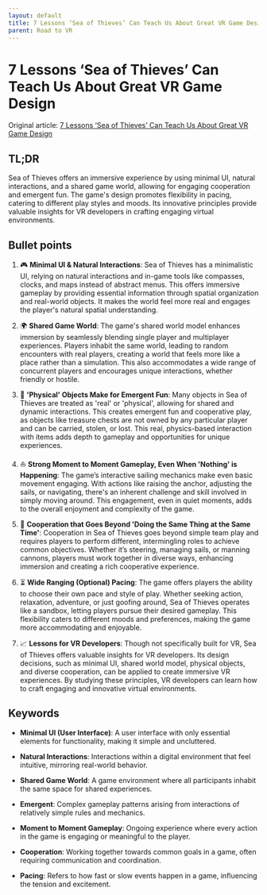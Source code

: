 ```yaml
---
layout: default
title: 7 Lessons ‘Sea of Thieves’ Can Teach Us About Great VR Game Design
parent: Road to VR
---
```


# 7 Lessons ‘Sea of Thieves’ Can Teach Us About Great VR Game Design
Original article: [7 Lessons ‘Sea of Thieves’ Can Teach Us About Great VR Game Design](https://www.roadtovr.com/7-lessons-sea-of-thieves-can-teach-us-about-great-vr-game-design/)

## TL;DR
Sea of Thieves offers an immersive experience by using minimal UI, natural interactions, and a shared game world, allowing for engaging cooperation and emergent fun. The game's design promotes flexibility in pacing, catering to different play styles and moods. Its innovative principles provide valuable insights for VR developers in crafting engaging virtual environments.

## Bullet points
1. 🎮 **Minimal UI & Natural Interactions**: Sea of Thieves has a minimalistic UI, relying on natural interactions and in-game tools like compasses, clocks, and maps instead of abstract menus. This offers immersive gameplay by providing essential information through spatial organization and real-world objects. It makes the world feel more real and engages the player's natural spatial understanding.

2. 🌍 **Shared Game World**: The game's shared world model enhances immersion by seamlessly blending single player and multiplayer experiences. Players inhabit the same world, leading to random encounters with real players, creating a world that feels more like a place rather than a simulation. This also accommodates a wide range of concurrent players and encourages unique interactions, whether friendly or hostile.

3. 🤲 **'Physical' Objects Make for Emergent Fun**: Many objects in Sea of Thieves are treated as 'real' or 'physical', allowing for shared and dynamic interactions. This creates emergent fun and cooperative play, as objects like treasure chests are not owned by any particular player and can be carried, stolen, or lost. This real, physics-based interaction with items adds depth to gameplay and opportunities for unique experiences.

4. ⛵ **Strong Moment to Moment Gameplay, Even When 'Nothing' is Happening**: The game’s interactive sailing mechanics make even basic movement engaging. With actions like raising the anchor, adjusting the sails, or navigating, there's an inherent challenge and skill involved in simply moving around. This engagement, even in quiet moments, adds to the overall enjoyment and complexity of the game.

5. 🤝 **Cooperation that Goes Beyond 'Doing the Same Thing at the Same Time'**: Cooperation in Sea of Thieves goes beyond simple team play and requires players to perform different, intermingling roles to achieve common objectives. Whether it’s steering, managing sails, or manning cannons, players must work together in diverse ways, enhancing immersion and creating a rich cooperative experience.

6. ⏳ **Wide Ranging (Optional) Pacing**: The game offers players the ability to choose their own pace and style of play. Whether seeking action, relaxation, adventure, or just goofing around, Sea of Thieves operates like a sandbox, letting players pursue their desired gameplay. This flexibility caters to different moods and preferences, making the game more accommodating and enjoyable.

7. 📈 **Lessons for VR Developers**: Though not specifically built for VR, Sea of Thieves offers valuable insights for VR developers. Its design decisions, such as minimal UI, shared world model, physical objects, and diverse cooperation, can be applied to create immersive VR experiences. By studying these principles, VR developers can learn how to craft engaging and innovative virtual environments.

## Keywords
- **Minimal UI (User Interface)**: A user interface with only essential elements for functionality, making it simple and uncluttered.

- **Natural Interactions**: Interactions within a digital environment that feel intuitive, mirroring real-world behavior.

- **Shared Game World**: A game environment where all participants inhabit the same space for shared experiences.

- **Emergent**: Complex gameplay patterns arising from interactions of relatively simple rules and mechanics.

- **Moment to Moment Gameplay**: Ongoing experience where every action in the game is engaging or meaningful to the player.

- **Cooperation**: Working together towards common goals in a game, often requiring communication and coordination.

- **Pacing**: Refers to how fast or slow events happen in a game, influencing the tension and excitement.

